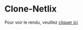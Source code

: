 # Clone-Netlix

Pour voir le rendu, veuillez <a href="https://clementcarpot.github.io/Clone-Netlix/" target="_blank">cliquer ici</a>
